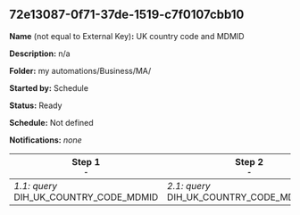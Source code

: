 ## 72e13087-0f71-37de-1519-c7f0107cbb10

**Name** (not equal to External Key)**:** UK country code and MDMID

**Description:** n/a

**Folder:** my automations/Business/MA/

**Started by:** Schedule

**Status:** Ready

**Schedule:** Not defined

**Notifications:** _none_


| Step 1<br>_<small>-</small>_ | Step 2<br>_<small>-</small>_ | Step 3<br>_<small>-</small>_ |
| --- | --- | --- |
| _1.1: query_<br>DIH_UK_COUNTRY_CODE_MDMID | _2.1: query_<br>DIH_UK_COUNTRY_CODE_MDMID_ALL | _3.1: query_<br>SEND_DATAVIEW_UK_MDMID |
